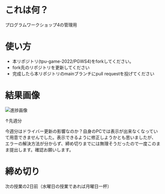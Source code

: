 # これは何？
プログラムワークショップ4の管理用

# 使い方

- 本リポジトリ(tpu-game-2022/PGWS4)をforkしてください。
- fork先のリポジトリを更新してください
- 完成したら本リポジトリのmainブランチにpull requestを投げてください

# 結果画像

![進捗画像](https://user-images.githubusercontent.com/71791660/205489347-83aa6697-4ce8-4253-9cad-f47bcc5411c3.gif)

↑先週分

今週分はドライバー更新の影響なのか？自身のPCでは表示が出来なくなっていて用意できませんでした。表示できるように修正しようかとも思いましたが、
エラーの解決方法が分からず、締め切りまでには無理そうだったので一度このまま提出します。確認お願いします。


# 締め切り
次の授業の2日前（水曜日の授業であれば月曜日一杯）
